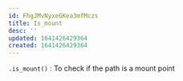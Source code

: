 ```yaml
---
id: FhgJMvNyxeGKea3mfMczs
title: Is_mount
desc: ''
updated: 1641426429364
created: 1641426429364
---
```


`.is_mount()` : To check if the path is a mount point
